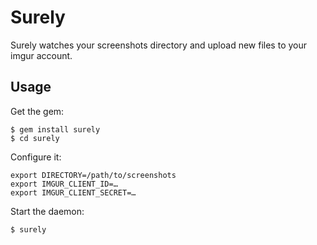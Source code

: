 # Surely

Surely watches your screenshots directory and upload new files to your imgur account.

## Usage

Get the gem:

```shell
$ gem install surely
$ cd surely
```

Configure it:

```
export DIRECTORY=/path/to/screenshots
export IMGUR_CLIENT_ID=…
export IMGUR_CLIENT_SECRET=…
```

Start the daemon:

```
$ surely
```
